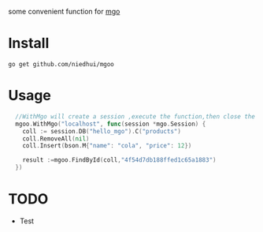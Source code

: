 some convenient function for [mgo](http://labix.org/mgo)

# Install
```
go get github.com/niedhui/mgoo
```

# Usage

```go
  //WithMgo will create a session ,execute the function,then close the session
  mgoo.WithMgo("localhost", func(session *mgo.Session) {
    coll := session.DB("hello_mgo").C("products")
    coll.RemoveAll(nil)
    coll.Insert(bson.M{"name": "cola", "price": 12})

    result :=mgoo.FindById(coll,"4f54d7db188ffed1c65a1883")
  })

```

# TODO
* Test